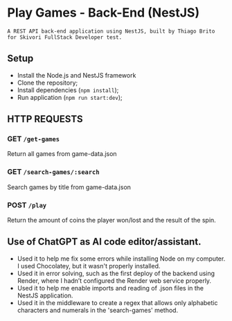 # Play Games - Back-End (NestJS)

	A REST API back-end application using NestJS, built by Thiago Brito for Skivori FullStack Developer test.

## Setup

- Install the Node.js and NestJS framework
- Clone the repository;
- Install dependencies (`npm install`);
- Run application (`npm run start:dev`);

## HTTP REQUESTS

### GET `/get-games`

Return all games from game-data.json

### GET `/search-games/:search`

Search games by title from game-data.json

### POST `/play`

Return the amount of coins the player won/lost and the result of the spin.

## Use of ChatGPT as AI code editor/assistant.
 - Used it to help me fix some errors while installing Node on my computer. I used Chocolatey, but it wasn't properly installed.
 - Used it in error solving, such as the first deploy of the backend using Render, where I hadn’t configured the Render web service properly.
 - Used it to help me enable imports and reading of .json files in the NestJS application.
 - Used it in the middleware to create a regex that allows only alphabetic characters and numerals in the 'search-games' method.
